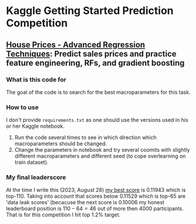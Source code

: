 # Kaggle Getting Started Prediction Competition
## [House Prices - Advanced Regression Techniques](https://www.kaggle.com/competitions/house-prices-advanced-regression-techniques/): Predict sales prices and practice feature engineering, RFs, and gradient boosting

### What is this code for

The goal of the code is to search for the best macroparameters for this task.

### How to use

I don't provide `requirements.txt` as one should use the versions used in his or her Kaggle notebook.
1. Run the code several times to see in which direction which macroparameters should be changed.
2. Change the parameters in notebook and try several coomits with slightly different macroparameters and different seed (to cope overlearning on train dataset).

### My final leaderscore

At the time I write this (2023, August 28) [my best score](https://www.kaggle.com/alekseizabirnik/hp-with-ols-and-macroparams-optimization) is $0.11943$ which is top-110. Taking into account that scores below $0.11529$ which is top-65 are 'data leak scores' (becacuse the next score is $0.10006$ my honest leaderboard position is $110 - 64 = 46$ out of more then $4000$ participants. That is for this competition I hit top $1.2$% target.
